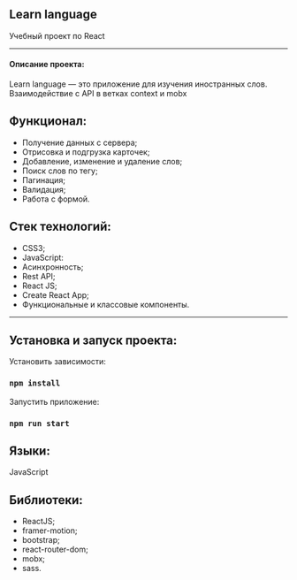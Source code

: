 <h2>Learn language</h2>
Учебный проект по React

---

<h4>Описание проекта:</h4>
Learn language — это приложение для изучения иностранных слов.
Взаимодействие c API в ветках context и mobx

Функционал:
---
* Получение данных с сервера;
* Отрисовка и подгрузка карточек;
* Добавление, изменение и удаление слов;
* Поиск слов по тегу;
* Пагинация;
* Валидация;
* Работа с формой.

Стек технологий:
---
* CSS3;
* JavaScript:
* Асинхронность;
* Rest API;
* React JS;
* Create React App;
* Функциональные и классовые компоненты.

---

Установка и запуск проекта:
---

Установить зависимости:

### `npm install`

Запустить приложение:

### `npm run start`

Языки:
---
JavaScript

Библиотеки:
---
- ReactJS;
- framer-motion;
- bootstrap;
- react-router-dom;
- mobx;
- sass.
